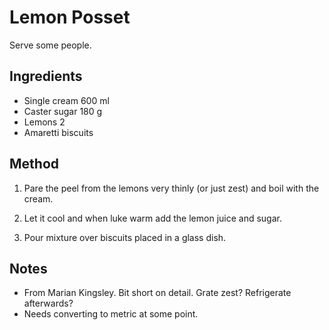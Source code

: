 # Lemon Posset

Serve some people.

## Ingredients

- Single cream 600 ml
- Caster sugar 180 g
- Lemons 2
- Amaretti biscuits

## Method

1. Pare the peel from the lemons very thinly (or just zest) and boil with the cream.

1. Let it cool and when luke warm add the lemon juice and sugar.

1. Pour mixture over biscuits placed in a glass dish.

## Notes

- From Marian Kingsley. Bit short on detail. Grate zest? Refrigerate afterwards?
- Needs converting to metric at some point.
